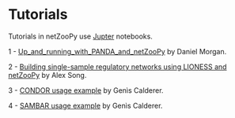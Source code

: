 # Tutorials

Tutorials in netZooPy use [Jupter](https://jupyter.org/) notebooks.

1 - [Up_and_running_with_PANDA_and_netZooPy](https://github.com/netZoo/netZooPy/tree/master/tutorial/panda) by Daniel Morgan.

2 - [Building single-sample regulatory networks using LIONESS and netZooPy](https://github.com/netZoo/netZooPy/tree/devel/tutorial/lioness) by Alex Song.

3 - [CONDOR usage example](https://github.com/netZoo/netZooPy/tree/devel/tutorial/condor) by Genìs Calderer.

4 - [SAMBAR usage example](https://github.com/netZoo/netZooPy/tree/devel/tutorial/sambar) by Genìs Calderer.
